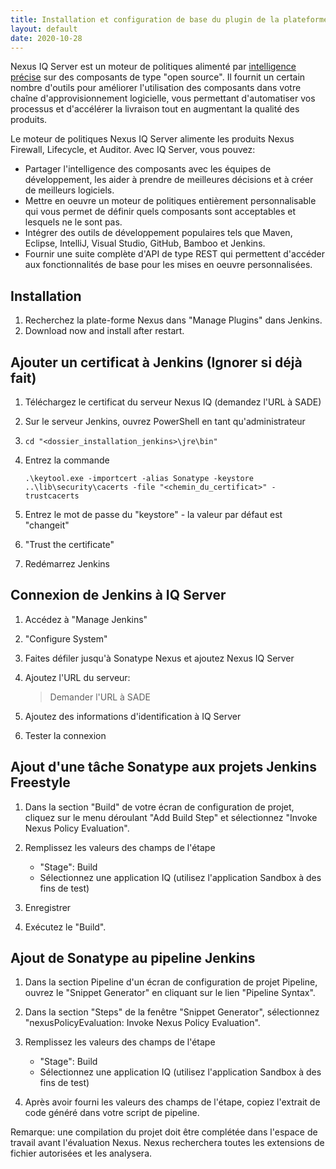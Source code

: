 ```yaml
---
title: Installation et configuration de base du plugin de la plateforme Nexus pour Jenkins
layout: default
date: 2020-10-28
---
```


Nexus IQ Server est un moteur de politiques alimenté par [intelligence précise](https://guides.sonatype.com/iqserver/technical-guides/sonatype-vuln-data/) sur des composants de type "open source". Il fournit un certain nombre d'outils pour améliorer l'utilisation des composants dans votre chaîne d'approvisionnement logicielle, vous permettant d'automatiser vos processus et d'accélérer la livraison tout en augmentant la qualité des produits.

Le moteur de politiques Nexus IQ Server alimente les produits Nexus Firewall, Lifecycle, et Auditor. Avec IQ Server, vous pouvez:

   - Partager l'intelligence des composants avec les équipes de développement, les aider à prendre de meilleures décisions et à créer de meilleurs logiciels.
   - Mettre en oeuvre un moteur de politiques entièrement personnalisable qui vous permet de définir quels composants sont acceptables et lesquels ne le sont pas.
   - Intégrer des outils de développement populaires tels que Maven, Eclipse, IntelliJ, Visual Studio, GitHub, Bamboo et Jenkins.
   - Fournir une suite complète d'API de type REST qui permettent d'accéder aux fonctionnalités de base pour les mises en oeuvre personnalisées.

## Installation

   1. Recherchez la plate-forme Nexus dans "Manage Plugins" dans Jenkins.
   2. Download now and install after restart.

## Ajouter un certificat à Jenkins (Ignorer si déjà fait)

   1. Téléchargez le certificat du serveur Nexus IQ (demandez l'URL à SADE)
   2. Sur le serveur Jenkins, ouvrez PowerShell en tant qu'administrateur
   3. `cd "<dossier_installation_jenkins>\jre\bin"`
   4. Entrez la commande

      `.\keytool.exe -importcert -alias Sonatype -keystore ..\lib\security\cacerts -file "<chemin_du_certificat>" -trustcacerts`

   5. Entrez le mot de passe du "keystore" - la valeur par défaut est "changeit"
   6. "Trust the certificate"
   7. Redémarrez Jenkins

## Connexion de Jenkins à IQ Server

   1. Accédez à "Manage Jenkins"
   2. "Configure System"
   3. Faites défiler jusqu'à Sonatype Nexus et ajoutez Nexus IQ Server
   4. Ajoutez l'URL du serveur:

      > Demander l'URL à SADE

   5. Ajoutez des informations d'identification à IQ Server
   6. Tester la connexion

## Ajout d'une tâche Sonatype aux projets Jenkins Freestyle

   1. Dans la section "Build" de votre écran de configuration de projet, cliquez sur le menu déroulant "Add Build Step" et sélectionnez "Invoke Nexus Policy Evaluation".
   2. Remplissez les valeurs des champs de l'étape

      - "Stage": Build
	  - Sélectionnez une application IQ (utilisez l'application Sandbox à des fins de test)

   3. Enregistrer
   4. Exécutez le "Build".

## Ajout de Sonatype au pipeline Jenkins

   1. Dans la section Pipeline d'un écran de configuration de projet Pipeline, ouvrez le "Snippet Generator" en cliquant sur le lien "Pipeline Syntax".
   2. Dans la section "Steps" de la fenêtre "Snippet Generator", sélectionnez "nexusPolicyEvaluation: Invoke Nexus Policy Evaluation".
   3. Remplissez les valeurs des champs de l'étape

      - "Stage": Build
	  - Sélectionnez une application IQ (utilisez l'application Sandbox à des fins de test)

   4. Après avoir fourni les valeurs des champs de l'étape, copiez l'extrait de code généré dans votre script de pipeline.

   Remarque: une compilation du projet doit être complétée dans l'espace de travail avant l'évaluation Nexus. Nexus recherchera toutes les extensions de fichier autorisées et les analysera.